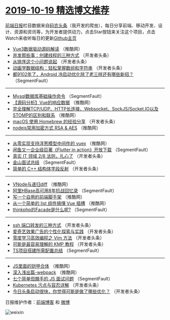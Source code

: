 # [2019-10-19 精选博文推荐](http://hao.caibaojian.com/date/2019/10/19)

[前端日报](http://caibaojian.com/c/news)栏目数据来自[码农头条](http://hao.caibaojian.com/)（我开发的爬虫），每日分享前端、移动开发、设计、资源和资讯等，为开发者提供动力，点击Star按钮来关注这个项目，点击Watch来收听每日的更新[Github主页](https://github.com/kujian/frontendDaily)
* [Vue3数据驱动源码解读](http://hao.caibaojian.com/128281.html) （推酷网）
* [并发那些事：创建线程的三种方式](http://hao.caibaojian.com/128252.html) （开发者头条）
* [从排序这个小问题说起](http://hao.caibaojian.com/128253.html) （开发者头条）
* [动画学数据结构：轻松掌握数组和字符串](http://hao.caibaojian.com/128254.html) （开发者头条）
* [都9102年了，Android 冷启动优化除了老三样还有哪些新招？](http://hao.caibaojian.com/128212.html) （SegmentFault）

***
* [Mysql数据库基础操作命令](http://hao.caibaojian.com/128224.html) （SegmentFault）
* [【源码分析】Vue的响应数据](http://hao.caibaojian.com/128279.html) （推酷网）
* [完全理解TCP/UDP、HTTP长连接、Websocket、SockJS/Socket.IO以及STOMP的区别和联系](http://hao.caibaojian.com/128271.html) （推酷网）
* [macOS 使用 Homebrew 的经验分享](http://hao.caibaojian.com/128230.html) （开发者头条）
* [nodejs常用加密方式 RSA &amp; AES](http://hao.caibaojian.com/128272.html) （推酷网）

***
* [从零实现支持洋葱模型中间件的 vuex](http://hao.caibaojian.com/128283.html) （推酷网）
* [闲鱼又一企业级巨著《Flutter in action》开放下载](http://hao.caibaojian.com/128220.html) （SegmentFault）
* [真实 IT 领域 2/8 法则，扎心了](http://hao.caibaojian.com/128231.html) （开发者头条）
* [金山面试总结](http://hao.caibaojian.com/128210.html) （SegmentFault）
* [简单的 C++ 结构体字段反射](http://hao.caibaojian.com/128242.html) （开发者头条）

***
* [VNode与递归diff](http://hao.caibaojian.com/128284.html) （推酷网）
* [阿里HBase高可用8年抗战回忆录](http://hao.caibaojian.com/128221.html) （SegmentFault）
* [写一个自用的前端脚手架](http://hao.caibaojian.com/128274.html) （推酷网）
* [从一个简单的 list 组件搞懂 Vue 插槽](http://hao.caibaojian.com/128275.html) （推酷网）
* [thinkphp的Facade是什么呢?](http://hao.caibaojian.com/128223.html) （SegmentFault）

***
* [ssh 端口转发的三种方式](http://hao.caibaojian.com/128257.html) （开发者头条）
* [爱奇艺效果广告的个性化探索与实践](http://hao.caibaojian.com/128247.html) （开发者头条）
* [零度学习高效编程之 Vim 方法](http://hao.caibaojian.com/128226.html) （开发者头条）
* [可能是最容易理解的 KMP 教程](http://hao.caibaojian.com/128258.html) （开发者头条）
* [TS项目搭建所需配置总结](http://hao.caibaojian.com/128216.html) （SegmentFault）

***
* [JS里面的铠甲合体](http://hao.caibaojian.com/128269.html) （推酷网）
* [深入浅出篇-webpack](http://hao.caibaojian.com/128270.html) （推酷网）
* [七个简单但棘手的 JS 面试问题](http://hao.caibaojian.com/128218.html) （SegmentFault）
* [Kubernetes 污点与容忍详解](http://hao.caibaojian.com/128250.html) （开发者头条）
* [今日头条启动很快，你觉得可能是做了哪些优化？](http://hao.caibaojian.com/128229.html) （开发者头条）

日报维护作者：[前端博客](http://caibaojian.com/) 和 [微博](http://caibaojian.com/go/weibo)

![weixin](https://user-images.githubusercontent.com/3055447/38468989-651132ac-3b80-11e8-8e6b-15122322a9d7.png)